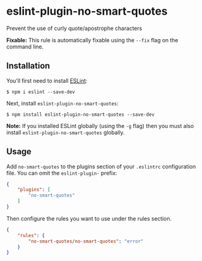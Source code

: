 # eslint-plugin-no-smart-quotes

Prevent the use of curly quote/apostrophe characters

**Fixable:** This rule is automatically fixable using the `--fix` flag on the command line.

## Installation

You'll first need to install [ESLint](http://eslint.org):

```
$ npm i eslint --save-dev
```

Next, install `eslint-plugin-no-smart-quotes`:

```
$ npm install eslint-plugin-no-smart-quotes --save-dev
```

**Note:** If you installed ESLint globally (using the `-g` flag) then you must also install `eslint-plugin-no-smart-quotes` globally.

## Usage

Add `no-smart-quotes` to the plugins section of your `.eslintrc` configuration file. You can omit the `eslint-plugin-` prefix:

```json
{
    "plugins": [
        "no-smart-quotes"
    ]
}
```


Then configure the rules you want to use under the rules section.

```json
{
    "rules": {
        "no-smart-quotes/no-smart-quotes": "error"
    }
}
```
